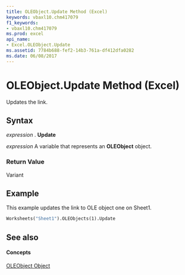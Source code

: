 ```yaml
---
title: OLEObject.Update Method (Excel)
keywords: vbaxl10.chm417079
f1_keywords:
- vbaxl10.chm417079
ms.prod: excel
api_name:
- Excel.OLEObject.Update
ms.assetid: 7784b688-fef2-14b3-761a-df412dfa0282
ms.date: 06/08/2017
---
```



# OLEObject.Update Method (Excel)

Updates the link.


## Syntax

 _expression_ . **Update**

 _expression_ A variable that represents an **OLEObject** object.


### Return Value

Variant


## Example

This example updates the link to OLE object one on Sheet1.


```vb
Worksheets("Sheet1").OLEObjects(1).Update
```


## See also


#### Concepts


[OLEObject Object](Excel.OLEObject.md)

